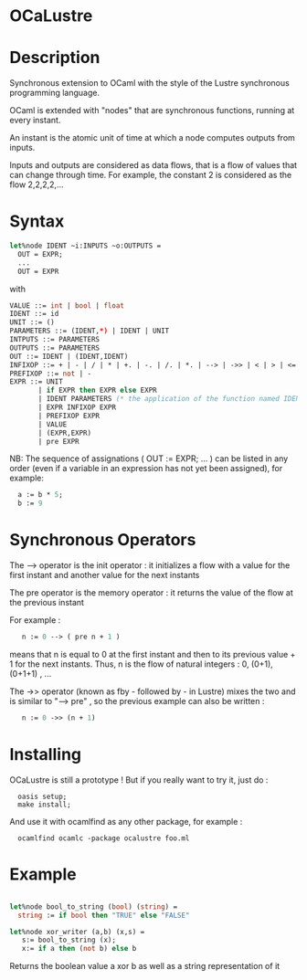# OCaLustre

# Description

Synchronous extension to OCaml with the style of the Lustre synchronous programming language.

OCaml is extended with "nodes" that are synchronous functions,
running at every instant.

An instant is the atomic unit of time at which a node computes outputs from inputs.

Inputs and outputs are considered as data flows, that is a flow of values that can change through time. For example, the constant 2 is considered as the flow 2,2,2,2,...  

# Syntax
```ocaml
let%node IDENT ~i:INPUTS ~o:OUTPUTS =
  OUT = EXPR;
  ...
  OUT = EXPR

```
with
<br />
```ocaml
VALUE ::= int | bool | float
IDENT ::= id
UNIT ::= ()
PARAMETERS ::= (IDENT,*) | IDENT | UNIT
INTPUTS ::= PARAMETERS
OUTPUTS ::= PARAMETERS
OUT ::= IDENT | (IDENT,IDENT)
INFIXOP ::= + | - | / | * | +. | -. | /. | *. | --> | ->> | < | > | <= | >= | = | <>
PREFIXOP ::= not | -
EXPR ::= UNIT
       | if EXPR then EXPR else EXPR
       | IDENT PARAMETERS (* the application of the function named IDENT *)
       | EXPR INFIXOP EXPR
       | PREFIXOP EXPR
       | VALUE
       | (EXPR,EXPR)
       | pre EXPR
```
NB: The sequence of assignations ( OUT := EXPR; ... ) can be listed in any order (even if a variable in an expression has not yet been assigned), for example:
```ocaml
  a := b * 5;
  b := 9
```

# Synchronous Operators

The --> operator is the init operator : it initializes a flow with a value for the first instant and another value for the next instants<br />

The pre operator is the memory operator : it returns the value of the flow at the previous instant<br />

For example :
```ocaml
   n := 0 --> ( pre n + 1 )
```
means that n is equal to 0 at the first instant and then to its previous value + 1 for the next instants. Thus, n is the flow of natural integers : 0, (0+1), (0+1+1) , ...<br />

The ->> operator (known as fby - followed by - in Lustre) mixes the two and is similar to "--> pre" , so the previous example can also be written :

```ocaml
   n := 0 ->> (n + 1)
```
# Installing

OCaLustre is still a prototype ! But if you really want to try it, just do :

```
  oasis setup;
  make install;
```

And use it with ocamlfind as any other package, for example :
```
  ocamlfind ocamlc -package ocalustre foo.ml
```


# Example
```ocaml

let%node bool_to_string (bool) (string) =
  string := if bool then "TRUE" else "FALSE"

let%node xor_writer (a,b) (x,s) =
   s:= bool_to_string (x);
   x:= if a then (not b) else b
```

Returns the boolean value a xor b as well as a string representation of it
